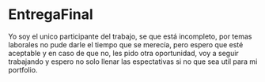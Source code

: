 # EntregaFinal

Yo soy el unico participante del trabajo, se que está incompleto, por temas laborales no pude darle el tiempo que se merecía, pero espero que esté aceptable y en caso de que no, les pido otra oportunidad, voy a seguir trabajando y espero no solo llenar las espectativas si no que sea util para mi portfolio.
